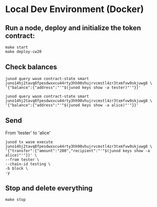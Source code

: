 # Local Dev Environment (Docker)

## Run a node, deploy and initialize the token contract:

```
make start
make deploy-cw20
```

## Check balances

```
junod query wasm contract-state smart juno14hj2tavq8fpesdwxxcu44rty3hh90vhujrvcmstl4zr3txmfvw9skjuwg8 \
'{"balance":{"address":"'"$(junod keys show -a tester)"'"}}'
``` 

```
junod query wasm contract-state smart juno14hj2tavq8fpesdwxxcu44rty3hh90vhujrvcmstl4zr3txmfvw9skjuwg8 \
'{"balance":{"address":"'"$(junod keys show -a alice)"'"}}'
``` 

## Send

From 'tester' to 'alice'

```
junod tx wasm execute juno14hj2tavq8fpesdwxxcu44rty3hh90vhujrvcmstl4zr3txmfvw9skjuwg8 \
'{"transfer":{"amount":"200","recipient":"'"$(junod keys show -a alice)"'"}}' \
--from tester \
--chain-id testing \
-b block \
-y
```

## Stop and delete everything

```
make stop
```

